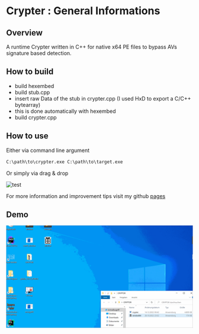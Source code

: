 # Crypter : General Informations

## Overview

A runtime Crypter written in C++ for native x64 PE files to bypass AVs signature based detection.

## How to build
- build hexembed
- build stub.cpp
- insert raw Data of the stub in crypter.cpp (I used HxD to export a C/C++ bytearray)
- this is done automatically with hexembed
- build crypter.cpp

## How to use

Either via command line argument
```cmd
C:\path\to\crypter.exe C:\path\to\target.exe
```

Or simply via drag & drop

![test](https://user-images.githubusercontent.com/79810730/210828228-24d4813f-6294-4832-afe0-1f2feb301bae.gif)

For more information and improvement tips visit my github [pages](https://ricky5panish.github.io/pe-runtime-crypter.html)


## Demo

![Demo](doc/demo.gif)